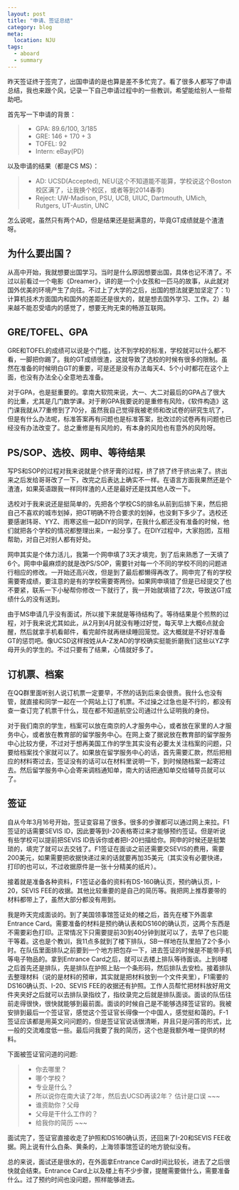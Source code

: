```yaml
---
layout: post
title: "申请、签证总结"
category: blog
meta:
  location: NJU
tags:
  - aboard
  - summary
---
```


昨天签证终于签完了，出国申请的是也算是差不多忙完了。看了很多人都写了申请总结，我也来跟个风，记录一下自己申请过程中的一些教训，希望能给别人一些帮助吧。

首先写一下申请的背景：
> * GPA: 89.6/100, 3/185 
> * GRE: 146 + 170 + 3
> * TOFEL: 92
> * Intern: eBay(PD)

以及申请的结果（都是CS MS）：
> * AD: UCSD(Accepted), NEU(这个不知道能不能算，学校说这个Boston校区满了，让我换个校区，或者等到2014春季)
> * Reject: UW-Madison, PSU, UCB, UIUC, Dartmouth, UMich, Rutgers, UT-Austin, UNC

怎么说呢，虽然只有两个AD，但是结果还是挺满意的，毕竟GT成绩就是个渣渣呀。

为什么要出国？
-----------
从高中开始，我就想要出国学习。当时是什么原因想要出国，具体也记不清了。不过以前看过一个电影《Dreamer》，讲的是一个小女孩和一匹马的故事，从此就对国外优美的环境产生了向往。不过上了大学的之后，出国的想法就更加坚定了：1）计算机技术方面国内和国外的差距还是很大的，就是想去国外学习、工作。2）越来越不能忍受墙内的感觉了，想要无拘无束的畅游互联网。


GRE/TOFEL、GPA
--------------
GRE和TOFEL的成绩可以说是个门槛，达不到学校的标准，学校就可以什么都不看，一脚把你踢了。我的GT成绩很渣，这就导致了选校的时候有很多的限制。虽然在准备的时候明白GT的重要，可是还是没有办法每天4、5个小时都花在这个上面，也没有办法全心全意地去准备。

对于GPA，也是挺重要的。拿南大软院来说，大一、大二对最后的GPA占了很大的比重，尤其是几门数学课。对于刷GPA我要说的是重修有风险，《软件构造》这门课我就从77重修到了70分，虽然我自己觉得我被老师和改试卷的研究生坑了，但是有什么办法呢，标准答案再有问题也是标准答案，批改过的试卷再有问题也已经没有办法改变了。总之重修是有风险的，有本身的风险也有意外的风险呀。

PS/SOP、选校、网申、等待结果
-------------------------
写PS和SOP的过程对我来说就是个挤牙膏的过程，挤了挤了终于挤出来了。挤出来之后发给哥哥改了一下，改完之后表达上确实不一样。在语言方面我果然还是个渣渣，如果英语跟我一样同样渣的人还是最好还是找其他人改一下。

选校对于我来说还是挺简单的，先把各个学校CS的排名从前到后排下来，然后把自己不喜欢的城市划掉，把GT明确不符合要求的划掉，也没剩下多少了。选校还要感谢玮哥、YYZ、雨寒这些一起DIY的同学，在我什么都还没有准备的时候，他们就把各个学校的情况都整理出来，一起分享了。在DIY过程中，大家抱团，互相帮助，对自己对别人都有好处。

网申其实是个体力活儿，我第一个网申填了3天才填完，到了后来熟悉了一天填了6个。网申中最麻烦的就是改PS/SOP，需要针对每一个不同的学校不同的问题进行相应的修改。一开始还高兴改，但是到了最后都懒得再改了。网申完了有的学校需要寄成绩，要注意的是有的学校需要寄两份。如果网申填错了但是已经提交了也不要紧，联系一下小秘帮你修改一下就行了，我一开始就填错了2次，导致送GT成绩什么的没有送到。

由于MS申请几乎没有面试，所以接下来就是等待结构了。等待结果是个煎熬的过程，对于我来说尤其如此，从2月到4月就没有睡过好觉，每天早上大概6点就会醒，然后就拿手机看邮件，看完邮件就再继续睡回笼觉。这大概就是不好好准备GT的惩罚吧。像UCSD这样按姓从A-Z发AD的学校确实挺能折磨我们这些以YZ字母开头的学生的。不过只要有了结果，心情就好多了。

订机票、档案
----------
在QQ群里面听别人说订机票一定要早，不然的话到后来会很贵。我什么也没有管，就直接和同学一起在一个网站上订了机票。不过操之过急也是不行的，都没有查一查订完了机票干什么，现在都不知道航空公司通过什么证明我的身份。

对于我们南京的学生，档案可以放在南京的人才服务中心，或者放在家里的人才服务中心，或者放在教育部的留学服务中心。在网上查了据说放在教育部的留学服务中心比较方便，不过对于想再美国工作的学生其实没有必要太关注档案的问题，只要给档案找个家就可以了。如果放在留学服务中心的话，首先需要汇款，然后把相应的材料寄过去，签证没有的话可以在材料里说明一下，到时候随档案一起寄过去。然后留学服务中心会寄来调档通知单，南大的话把通知单交给辅导员就可以了。

签证
----
自从今年3月16号开始，签证变容易了很多。很多的步骤都可以通过网上来拉。F1签证的话需要SEVIS ID，因此要等到I-20表格寄过来才能够预约签证。但是听说有些学校可以提前把SEVIS ID告诉你或者把I-20扫描给你。网申的时候还是挺繁琐的，填完了就可以去交钱了。F1签证在面谈之前还需要交SEVIS的费用，需要200美元，如果需要把收据快递过来的话就要再加35美元（其实没有必要快递，打印的也可以，不过收据原件是一张十分精美的纸片）。

接着就是准备各种资料，F1签证必备的资料有DS-160确认页，预约确认页，I-20，SEVIS FEE的收据。其他比较重要的是自己的简历等。我把网上推荐要带的材料都带上了，虽然大部分都没有用到。

我是昨天完成面谈的。到了美国领事馆签证处的楼之后，首先在楼下外面拿Entrance Card。需要准备的材料是预约确认表和DS160的确认页，这两个东西是不需要彩色打印。正常情况下只需要提前30到40分钟到就可以了，去早了也只能干等着。这也是个教训，我11点多就到了楼下排队，SB一样地在队里拍了2个多小时。在队伍里面排队之前要到一个地方把包存一下，进去签证的时候是不能带手机等电子物品的。拿到Entrance Card之后，就可以去楼上排队等待面谈。上到8楼之后首先还是排队，先是排队在护照上贴一个条形码，然后排队去安检。接着排队去整理材料（说的是材料的预审，其实就是把材料放到一个文件夹里），F1需要的DS160确认页、I-20、SEVIS FEE的收据还有护照。工作人员帮忙把材料放好用文件夹夹好之后就可以去排队录指纹了，指纹录完之后就是排队面谈。面谈的队伍往前走得很快，很快就能够到最前面。面谈的时候自己是不能够选择签证官的。我被安排到最后一个签证官，感觉这个签证官长得像一个中国人，感觉挺和蔼的。F-1签证应该都是用英文问问题的，但是签证官说话很清晰，并且只是问答的形式，比一般的交流难度低一些。最后问我要了我的简历，这个也是我额外唯一提供的材料。

下面被签证官问道的问题:
> * 你去哪里？
> * 哪个学校？
> * 专业是什么？
> * 所以说你在南大读了2年，然后去UCSD再读2年？ 估计是口误 ~~~ 
> * 谁资助你？父母
> * 父母是干什么工作的？
> * 给我你的简历 ~~~ 

面试完了，签证官直接收走了护照和DS160确认页，还回来了I-20和SEVIS FEE收据。网上说有什么白条、黄条的，上海领事馆签证的地方貌似没有。

总的来说，面试还是很水的，在外面拿Entrance Card时间比较长，进去了之后很快就会结束。Entrance Card上以及楼上有不少步骤，提醒需要做什么，需要准备什么。过了预约时间也没问题，照样能够进去。







